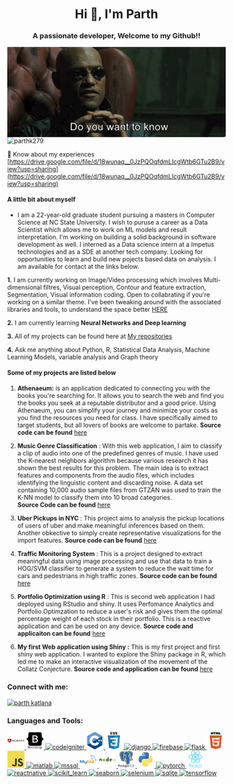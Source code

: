 <h1 align="center">Hi 👋, I'm Parth</h1>
<h3 align="center">A passionate developer, Welcome to my Github!!</h3>
<img align="right" alt="Coding" width="1000" src="img/1JKW.gif">
<br>

<p align="left"> <img src="https://komarev.com/ghpvc/?username=parthk279&label=Profile%20views&color=0e75b6&style=flat" alt="parthk279" /> </p>

📄 Know about my experiences [https://drive.google.com/file/d/18wunaq__0JzPQOqfdmLIcgWtb6GTu2B9/view?usp=sharing](https://drive.google.com/file/d/18wunaq__0JzPQOqfdmLIcgWtb6GTu2B9/view?usp=sharing)

#### A little bit about myself
- I am a 22-year-old graduate student pursuing a masters in Computer Science at NC State University. I wish to puruse a career as a Data Scientist which allows me to work on ML models and result interpretation. I'm working on building a solid background in software development as well. I interned as a Data science intern at a Impetus technologies and as a SDE at another tech company. Looking for opportunities to learn and build new pojects based data on analysis. I am available for contact at the links below.


**1.** I am currently working on Image/Video processing which involves Multi-dimensional filtres, Visual perception, Contour and feature extraction,  Segmentation, Visual information coding. Open to collabrating if you're working on a similar theme. I've been tweaking around with the associated 
libraries and tools, to understand the space better [HERE](https://colab.research.google.com/drive/1nasMwzfYEpgxhnq25SkGmA-raujszEhs#scrollTo=-SiZOS3tRPqX) 

**2.** I am currently learning **Neural Networks and Deep learning**

**3.** All of my projects can be found here at [My repositories](https://github.com/parthk279?tab=repositories)

**4.** Ask me anything about Python, R, Statistical Data Analysis, Machine Learning Models, variable analysis and Graph theory


#### Some of my projects are listed below


1. **Athenaeum:** is an application dedicated to connecting you with the books you're searching for. It allows you to search the web and find you the books you seek at a reputable distributor and a good price. Using Athenaeum, you can simplify your journey and minimize your costs as you find the resources you need for class. I have specifically aimed to target students, but all lovers of books are welcome to partake. **Source code can be found** [here](https://github.com/parthk279/Athenaeum) 
2. **Music Genre Classification** : With this web application, I aim to classify a clip of audio into one of the predefined genres of music. I have used the K-nearest neighbors algorithm because various research it has shown the best results for this problem. The main idea is to extract features and components from the audio files, which includes identifying the linguistic content and discarding noise. A data set containing 10,000 audio sample files from GTZAN was used to train the K-NN model to classify them into 10 broad categories.<br> **Source Code can be found** [here](https://github.com/parthk279/Music-Genre-Classification)

3. **Uber Pickups in NYC** : This project aims to analysis the pickup locations of users of uber and make meaningful inferences based on them. Another obkective to simply create representative visualizations for the import features. **Source code can be found** [here](https://github.com/suryasashankgundepudi/Pairs_Trading)

4. **Traffic Monitoring System** : This is a project designed to extract meaningful data using image processing and use that data to train a HOG/SVM classifier to generate a system to reduce the wait time for cars and pedestrians in high traffic zones. **Source code can be found** [here](https://github.com/parthk279/Traffic-Monitoring-System)


5. **Portfolio Optimization using R** : This is second web application I had deployed using RStudio and shiny. It uses Perfomance Analytics and Portfolio Optimzation to reduce a user's risk and gives them the optimal percentage weight of each stock in their portfolio. This is a reactive application and can be used on any device. **Source code and applicaiton can be found** [here](https://github.com/suryasashankgundepudi/investment-management-and-portfolio-optimization)


6. **My first Web application using Shiny :** This is my first project and first shiny web application. I wanted to explore the Shiny package in R, which led me to make an interactive visualization of the movement of the Collatz Conjecture. **Source code and application can be found** [here](https://github.com/suryasashankgundepudi/my-first-shiny-app)



<h3 align="left">Connect with me:</h3>
<p align="left">
<a href="https://www.linkedin.com/in/parth-katlana-945044a6" target="blank"><img align="center" src="https://raw.githubusercontent.com/rahuldkjain/github-profile-readme-generator/master/src/images/icons/Social/linked-in-alt.svg" alt="parth katlana" height="30" width="40" /></a>
</p>

<h3 align="left">Languages and Tools:</h3>
<p align="left"> <a href="https://angular.io" target="_blank" rel="noreferrer"> <img src="https://raw.githubusercontent.com/devicons/devicon/master/icons/angularjs/angularjs-original-wordmark.svg" alt="angularjs" width="40" height="40"/> </a> <a href="https://getbootstrap.com" target="_blank" rel="noreferrer"> <img src="https://raw.githubusercontent.com/devicons/devicon/master/icons/bootstrap/bootstrap-plain-wordmark.svg" alt="bootstrap" width="40" height="40"/> </a> <a href="https://codeigniter.com" target="_blank" rel="noreferrer"> <img src="https://cdn.worldvectorlogo.com/logos/codeigniter.svg" alt="codeigniter" width="40" height="40"/> </a> <a href="https://www.w3schools.com/cpp/" target="_blank" rel="noreferrer"> <img src="https://raw.githubusercontent.com/devicons/devicon/master/icons/cplusplus/cplusplus-original.svg" alt="cplusplus" width="40" height="40"/> </a> <a href="https://www.w3schools.com/css/" target="_blank" rel="noreferrer"> <img src="https://raw.githubusercontent.com/devicons/devicon/master/icons/css3/css3-original-wordmark.svg" alt="css3" width="40" height="40"/> </a> <a href="https://www.djangoproject.com/" target="_blank" rel="noreferrer"> <img src="https://cdn.worldvectorlogo.com/logos/django.svg" alt="django" width="40" height="40"/> </a> <a href="https://firebase.google.com/" target="_blank" rel="noreferrer"> <img src="https://www.vectorlogo.zone/logos/firebase/firebase-icon.svg" alt="firebase" width="40" height="40"/> </a> <a href="https://flask.palletsprojects.com/" target="_blank" rel="noreferrer"> <img src="https://www.vectorlogo.zone/logos/pocoo_flask/pocoo_flask-icon.svg" alt="flask" width="40" height="40"/> </a> <a href="https://www.w3.org/html/" target="_blank" rel="noreferrer"> <img src="https://raw.githubusercontent.com/devicons/devicon/master/icons/html5/html5-original-wordmark.svg" alt="html5" width="40" height="40"/> </a> <a href="https://developer.mozilla.org/en-US/docs/Web/JavaScript" target="_blank" rel="noreferrer"> <img src="https://raw.githubusercontent.com/devicons/devicon/master/icons/javascript/javascript-original.svg" alt="javascript" width="40" height="40"/> </a> <a href="https://www.mathworks.com/" target="_blank" rel="noreferrer"> <img src="https://upload.wikimedia.org/wikipedia/commons/2/21/Matlab_Logo.png" alt="matlab" width="40" height="40"/> </a> <a href="https://www.microsoft.com/en-us/sql-server" target="_blank" rel="noreferrer"> <img src="https://www.svgrepo.com/show/303229/microsoft-sql-server-logo.svg" alt="mssql" width="40" height="40"/> </a> <a href="https://www.mysql.com/" target="_blank" rel="noreferrer"> <img src="https://raw.githubusercontent.com/devicons/devicon/master/icons/mysql/mysql-original-wordmark.svg" alt="mysql" width="40" height="40"/> </a> <a href="https://nodejs.org" target="_blank" rel="noreferrer"> <img src="https://raw.githubusercontent.com/devicons/devicon/master/icons/nodejs/nodejs-original-wordmark.svg" alt="nodejs" width="40" height="40"/> </a><a href="https://www.postgresql.org" target="_blank" rel="noreferrer"> <img src="https://raw.githubusercontent.com/devicons/devicon/master/icons/postgresql/postgresql-original-wordmark.svg" alt="postgresql" width="40" height="40"/> </a> <a href="https://www.python.org" target="_blank" rel="noreferrer"> <img src="https://raw.githubusercontent.com/devicons/devicon/master/icons/python/python-original.svg" alt="python" width="40" height="40"/> </a> <a href="https://pytorch.org/" target="_blank" rel="noreferrer"> <img src="https://www.vectorlogo.zone/logos/pytorch/pytorch-icon.svg" alt="pytorch" width="40" height="40"/> </a> <a href="https://reactjs.org/" target="_blank" rel="noreferrer"> <img src="https://raw.githubusercontent.com/devicons/devicon/master/icons/react/react-original-wordmark.svg" alt="react" width="40" height="40"/> </a> <a href="https://reactnative.dev/" target="_blank" rel="noreferrer"> <img src="https://reactnative.dev/img/header_logo.svg" alt="reactnative" width="40" height="40"/> </a> <a href="https://scikit-learn.org/" target="_blank" rel="noreferrer"> <img src="https://upload.wikimedia.org/wikipedia/commons/0/05/Scikit_learn_logo_small.svg" alt="scikit_learn" width="40" height="40"/> </a> <a href="https://seaborn.pydata.org/" target="_blank" rel="noreferrer"> <img src="https://seaborn.pydata.org/_images/logo-mark-lightbg.svg" alt="seaborn" width="40" height="40"/> </a> <a href="https://www.selenium.dev" target="_blank" rel="noreferrer"> <img src="https://raw.githubusercontent.com/detain/svg-logos/780f25886640cef088af994181646db2f6b1a3f8/svg/selenium-logo.svg" alt="selenium" width="40" height="40"/> </a> <a href="https://www.sqlite.org/" target="_blank" rel="noreferrer"> <img src="https://www.vectorlogo.zone/logos/sqlite/sqlite-icon.svg" alt="sqlite" width="40" height="40"/> </a> <a href="https://www.tensorflow.org" target="_blank" rel="noreferrer"> <img src="https://www.vectorlogo.zone/logos/tensorflow/tensorflow-icon.svg" alt="tensorflow" width="40" height="40"/> </a> </p>
